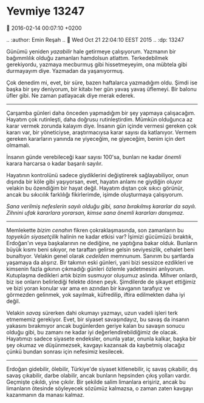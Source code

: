 Yevmiye 13247
=============

:date: 2016-02-14 00:07:10 +0200

.. :author: Emin Reşah
.. :date: Wed Oct 21 22:04:10 EEST 2015 
.. :dp: 13247 

Günümü yeniden *yazabilir* hale getirmeye çalışıyorum. Yazmanın bir bağımmlılık
olduğu zamanları hamdolsun atlattım. Terkedebilmek gerekiyordu, yazmaya
mecburmuş gibi hissetmeyeyim, ona mübtela gibi durmayayım diye. Yazmadan da
yaşanıyormuş.

Çok denedim mi, evet, bir süre, bazen haftalarca yazmadığım oldu. Şimdi ise
başka bir şey deniyorum, bir kitabı her gün yavaş yavaş üflemeyi. Bir balonu
üfler gibi. Ne zaman patlayacak diye merak ederek.

-----

Çarşamba günleri daha önceden yapmadığım bir şey yapmaya çalışacağım. Hayatım
çok rutinleşti, daha doğrusu rutinleştirdim. Mümkün olduğunca az karar vermek
zorunda kalayım diye. İnsanın gün içinde vermesi gereken çok kararı var, bir
yöneticiyse, araştırmacıysa karar sayısı da katlanıyor. Vermem gereken
kararların yanında ne yiyeceğim, ne giyeceğim, benim için dert olmamalı.

İnsanın günde verebileceği kaar sayısı 100'sa, bunları ne kadar *önemli* karara
harcarsa o kadar başarılı sayılır.

Hayatının kontrolünü sadece giydiklerini değiştirerek sağlayabiliyor, onun
dışında bir köle gibi yaşıyorsan, evet, hayatın anlamı ne giydiğin oluyor
velakin bu özendiğim bir hayat değil. Hayatım dıştan çok sıkıcı görünür, ancak
bu sıkıcılık farklılığı fikirlerimde, işimde oluşturmaya çalışıyorum.

*Sana verilmiş nefeslerin sayılı olduğu gibi, sana bırakılmış kararlar da
sayılı. Zihnini ufak kararlara yorarsan, kimse sana önemli kararları danışmaz.*

-----

Memlekette *bizim cenahın* fikren çokraklaşmasında, son zamanların bu *topyekûn
siyasetçilik* halinin ne kadar etkisi var? İşimizi gücümüzü bıraktık, Erdoğan'ın
veya başkalarının ne dediğine, ne yaptığına bakar olduk. Bunların büyük kısmı
beni sıkıyor, ne taraftan gelirse gelsin seviyesizlik, cehalet beni
bunaltıyor. Velakin genel olarak *cedelden* memnunum. Sanırım bu şartlarda
yaşamaya da alışırız. Bir takımın eski günleri, yani bizi sessizce ezdikleri ve
kimsenin fazla gıkının çıkmadığı günleri özlemle yadetmesini
anlıyorum. Kutuplaşma dedikleri artık bizim susmuyor oluşumuz aslında. Mihver
onlardı, biz ise onların belirlediği felekte dönen peyk. Şimdilerde de şikayet
ettiğimiz ve bizi yoran konular var ama en azından bir kavganın tarafıyız ve
görmezden gelinmek, yok sayılmak, küfredilip, iftira edilmekten daha iyi değil.

Velakin *savaş* sürerken dahi okumayı yazmayı, uzun vadeli işleri terk etmememiz
gerekiyor. Evet, bir siyaset savaşındayız, bu savaş da insanın yakasını
bırakmıyor ancak bugünlerden geriye kalan bu savaşın sonucu olduğu gibi, bu
zamanı ne kadar iyi değerlendirebildiğimiz de olacak. Hayatımızı sadece siyasete
endeksler, onunla yatar, onunla kalkar, başka bir şey okumaz ve düşünmezsek,
kavgayı kazansak da kaybetmiş olacağız çünkü bundan sonrası için nefesimiz
kesilecek.

-----

Erdoğan gidebilir, ölebilir, Türkiye'de siyaset kitlenebilir, iç savaş
çıkabilir, dış savaş çıkabilir, darbe olabilir, ancak bunların hepsinden çıkış
yolları vardır. Geçmişte çıkıldı, yine çıkılır. Bir şekilde salim limanlara
erişiriz, ancak bu limanların ötesinde söyleyecek sözümüz kalmazsa, o zaman
zaten kavgayı kazanmanın da manası kalmaz.


